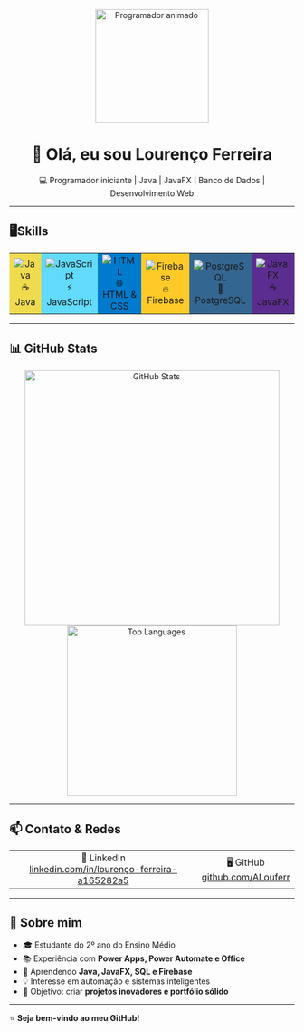 <p align="center">
  <img src="https://media.giphy.com/media/3oEjI6SIIHBdRxXI40/giphy.gif" width="200" alt="Programador animado"/>
</p>

<h1 align="center">👋 Olá, eu sou Lourenço Ferreira</h1>
<p align="center">💻 Programador iniciante | Java | JavaFX | Banco de Dados | Desenvolvimento Web</p>

---

## 🖥️Skills

<table>
<tr>
<td align="center" bgcolor="#f0db4f">
  <img src="https://img.shields.io/badge/Java-ED8B00?style=for-the-badge&logo=java&logoColor=white" alt="Java"/>
  <br>☕ Java
</td>
<td align="center" bgcolor="#61dafb">
  <img src="https://img.shields.io/badge/JavaScript-F7DF1E?style=for-the-badge&logo=javascript&logoColor=black" alt="JavaScript"/>
  <br>⚡ JavaScript
</td>
<td align="center" bgcolor="#007ACC">
  <img src="https://img.shields.io/badge/HTML5-E34F26?style=for-the-badge&logo=html5&logoColor=white" alt="HTML"/>
  <br>🌐 HTML & CSS
</td>
<td align="center" bgcolor="#FFCA28">
  <img src="https://img.shields.io/badge/Firebase-FFCA28?style=for-the-badge&logo=firebase&logoColor=black" alt="Firebase"/>
  <br>🔥 Firebase
</td>
<td align="center" bgcolor="#336791">
  <img src="https://img.shields.io/badge/PostgreSQL-336791?style=for-the-badge&logo=postgresql&logoColor=white" alt="PostgreSQL"/>
  <br>🐘 PostgreSQL
</td>
<td align="center" bgcolor="#5C2D91">
  <img src="https://img.shields.io/badge/JavaFX-5C2D91?style=for-the-badge&logoColor=white" alt="JavaFX"/>
  <br>☕ JavaFX
</td>
</tr>
</table>

---

## 📊 GitHub Stats

<p align="center">
  <img src="https://github-readme-stats.vercel.app/api?username=ALouferr&show_icons=true&theme=radical&count_private=true" alt="GitHub Stats" width="450"/>
  <img src="https://github-readme-stats.vercel.app/api/top-langs/?username=ALouferr&layout=compact&theme=radical" alt="Top Languages" width="300"/>
</p>

---

## 📫 Contato & Redes

<table>
<tr>
</td>
<td align="center">
  💼 LinkedIn<br>
  <a href="[https://linkedin.com/in/seu-perfil](https://www.linkedin.com/in/louren%C3%A7o-ferreira-a165282a5/)">linkedin.com/in/lourenço-ferreira-a165282a5</a>
</td>
<td align="center">
  🖥️ GitHub<br>
  <a href="https://github.com/ALouferr">github.com/ALouferr</a>
</td>
</tr>
</table>

---

## 🌱 Sobre mim
- 🎓 Estudante do 2º ano do Ensino Médio  
- 📚 Experiência com **Power Apps, Power Automate e Office**  
- 🔧 Aprendendo **Java, JavaFX, SQL e Firebase**  
- 💡 Interesse em automação e sistemas inteligentes  
- 🚀 Objetivo: criar **projetos inovadores e portfólio sólido**

---

⭐ **Seja bem-vindo ao meu GitHub!**
